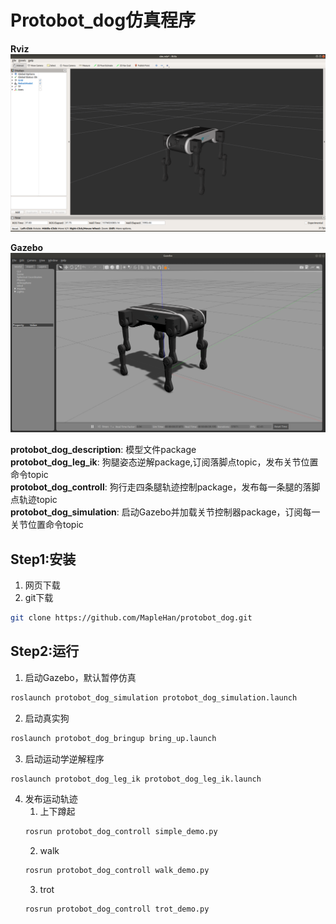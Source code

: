 # Protobot_dog仿真程序
**Rviz**
![RobotModel](Screenshot%20from%202019-12-11%2008-33-03-01.png "RobotModel")

**Gazebo**
![RobotModel](Screenshot%20from%202019-12-11%2008-33-03-02.png "RobotModel")

**protobot_dog_description**: 模型文件package  
**protobot_dog_leg_ik**: 狗腿姿态逆解package,订阅落脚点topic，发布关节位置命令topic  
**protobot_dog_controll**: 狗行走四条腿轨迹控制package，发布每一条腿的落脚点轨迹topic  
**protobot_dog_simulation**: 启动Gazebo并加载关节控制器package，订阅每一关节位置命令topic  

## Step1:安装
1. 网页下载
2. git下载
```bash
git clone https://github.com/MapleHan/protobot_dog.git
```
## Step2:运行
1. 启动Gazebo，默认暂停仿真
```bash
roslaunch protobot_dog_simulation protobot_dog_simulation.launch
```   
2. 启动真实狗    
```bash
roslaunch protobot_dog_bringup bring_up.launch
```
3. 启动运动学逆解程序
```bash
roslaunch protobot_dog_leg_ik protobot_dog_leg_ik.launch
```
4. 发布运动轨迹
   1. 上下蹲起
   ```bash
   rosrun protobot_dog_controll simple_demo.py
   ```
   2. walk
   ```bash
   rosrun protobot_dog_controll walk_demo.py
   ```
   3. trot
   ```bash
   rosrun protobot_dog_controll trot_demo.py
   ```
